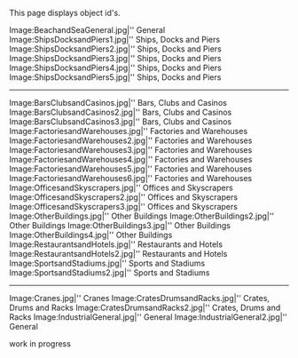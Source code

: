 This page displays object id's.

Image:BeachandSeaGeneral.jpg|'' General Image:ShipsDocksandPiers1.jpg|'' Ships, Docks and Piers Image:ShipsDocksandPiers2.jpg|'' Ships, Docks and Piers Image:ShipsDocksandPiers3.jpg|'' Ships, Docks and Piers Image:ShipsDocksandPiers4.jpg|'' Ships, Docks and Piers Image:ShipsDocksandPiers5.jpg|'' Ships, Docks and Piers

------------------------------------------------------------------------

Image:BarsClubsandCasinos.jpg|'' Bars, Clubs and Casinos Image:BarsClubsandCasinos2.jpg|'' Bars, Clubs and Casinos Image:BarsClubsandCasinos3.jpg|'' Bars, Clubs and Casinos Image:FactoriesandWarehouses.jpg|'' Factories and Warehouses Image:FactoriesandWarehouses2.jpg|'' Factories and Warehouses Image:FactoriesandWarehouses3.jpg|'' Factories and Warehouses Image:FactoriesandWarehouses4.jpg|'' Factories and Warehouses Image:FactoriesandWarehouses5.jpg|'' Factories and Warehouses Image:FactoriesandWarehouses6.jpg|'' Factories and Warehouses Image:OfficesandSkyscrapers.jpg|'' Offices and Skyscrapers Image:OfficesandSkyscrapers2.jpg|'' Offices and Skyscrapers Image:OfficesandSkyscrapers3.jpg|'' Offices and Skyscrapers Image:OtherBuildings.jpg|'' Other Buildings Image:OtherBuildings2.jpg|'' Other Buildings Image:OtherBuildings3.jpg|'' Other Buildings Image:OtherBuildings4.jpg|'' Other Buildings Image:RestaurantsandHotels.jpg|'' Restaurants and Hotels Image:RestaurantsandHotels2.jpg|'' Restaurants and Hotels Image:SportsandStadiums.jpg|'' Sports and Stadiums Image:SportsandStadiums2.jpg|'' Sports and Stadiums

------------------------------------------------------------------------

Image:Cranes.jpg|'' Cranes Image:CratesDrumsandRacks.jpg|'' Crates, Drums and Racks Image:CratesDrumsandRacks2.jpg|'' Crates, Drums and Racks Image:IndustrialGeneral.jpg|'' General Image:IndustrialGeneral2.jpg|'' General

work in progress
